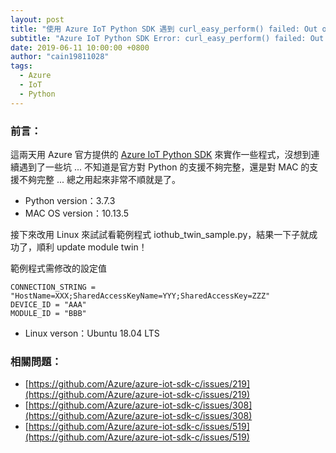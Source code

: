 ```yaml
---
layout: post
title: "使用 Azure IoT Python SDK 遇到 curl_easy_perform() failed: Out of memory 的問題"
subtitle: "Azure IoT Python SDK Error: curl_easy_perform() failed: Out of memory"
date: 2019-06-11 10:00:00 +0800
author: "cain19811028"
tags:
  - Azure
  - IoT
  - Python
---
```


### 前言：

這兩天用 Azure 官方提供的 [Azure IoT Python SDK](https://github.com/Azure/azure-iot-sdk-python) 來實作一些程式，沒想到連續遇到了一些坑 ... 不知道是官方對 Python 的支援不夠完整，還是對 MAC 的支援不夠完整 ... 總之用起來非常不順就是了。

 - Python version：3.7.3
 - MAC OS version：10.13.5

接下來改用 Linux 來試試看範例程式 iothub_twin_sample.py，結果一下子就成功了，順利 update module twin！

範例程式需修改的設定值
```
CONNECTION_STRING = "HostName=XXX;SharedAccessKeyName=YYY;SharedAccessKey=ZZZ"
DEVICE_ID = "AAA"
MODULE_ID = "BBB"
```

 - Linux verson：Ubuntu 18.04 LTS

### 相關問題：

 - [https://github.com/Azure/azure-iot-sdk-c/issues/219](https://github.com/Azure/azure-iot-sdk-c/issues/219)
 - [https://github.com/Azure/azure-iot-sdk-c/issues/308](https://github.com/Azure/azure-iot-sdk-c/issues/308)
 - [https://github.com/Azure/azure-iot-sdk-c/issues/519](https://github.com/Azure/azure-iot-sdk-c/issues/519)
